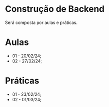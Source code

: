 # Construção de Backend

Será composta por aulas e práticas.

# Aulas
* 01 - 20/02/24;
* 02 - 27/02/24;

# Práticas
* 01 - 23/02/24;
* 02 - 01/03/24;
